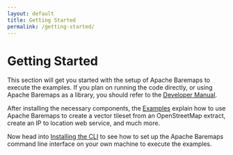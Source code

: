 ```yaml
---
layout: default
title: Getting Started
permalink: /getting-started/
---
```


# Getting Started

This section will get you started with the setup of Apache Baremaps to execute the examples. If you plan on running the 
code directly, or using Apache Baremaps as a library, you should refer to the [Developer Manual](/developer-manual/).

After installing the necessary components, the [Examples](/documentation/examples/) explain how to use Apache Baremaps to create a vector tileset from an OpenStreetMap extract, create an IP to location web service, and much more.

Now head into [Installing the CLI](/documentation/getting-started/installing-the-cli/) to see how to set up the Apache Baremaps command line interface on your
own machine to execute the examples.
